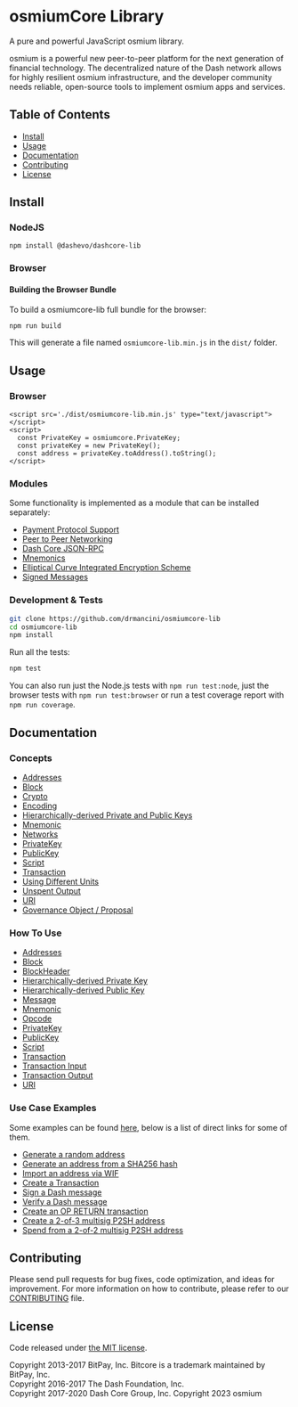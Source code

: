 # osmiumCore Library

A pure and powerful JavaScript osmium library.

osmium is a powerful new peer-to-peer platform for the next generation of financial technology. The decentralized nature of the Dash network allows for highly resilient osmium infrastructure, and the developer community needs reliable, open-source tools to implement osmium apps and services.

## Table of Contents

- [Install](#install)
- [Usage](#usage)
- [Documentation](#documentation)
- [Contributing](#contributing)
- [License](#license)

## Install

### NodeJS

```
npm install @dashevo/dashcore-lib
```

### Browser

#### Building the Browser Bundle

To build a osmiumcore-lib full bundle for the browser:

```sh
npm run build
```

This will generate a file named `osmiumcore-lib.min.js` in the `dist/` folder.

## Usage

### Browser

```
<script src='./dist/osmiumcore-lib.min.js' type="text/javascript"></script>
<script>
  const PrivateKey = osmiumcore.PrivateKey;
  const privateKey = new PrivateKey();
  const address = privateKey.toAddress().toString();
</script>
```

### Modules

Some functionality is implemented as a module that can be installed separately:

- [Payment Protocol Support](https://github.com/dashevo/dashcore-payment-protocol)
- [Peer to Peer Networking](https://github.com/dashevo/dashcore-p2p)
- [Dash Core JSON-RPC](https://github.com/dashevo/dashd-rpc)
- [Mnemonics](https://github.com/dashevo/dashcore-mnemonic)
- [Elliptical Curve Integrated Encryption Scheme](https://github.com/dashevo/bitcore-ecies-dash)
- [Signed Messages](https://github.com/dashevo/bitcore-message-dash)

### Development & Tests

```sh
git clone https://github.com/drmancini/osmiumcore-lib
cd osmiumcore-lib
npm install
```

Run all the tests:

```sh
npm test
```

You can also run just the Node.js tests with `npm run test:node`, just the browser tests with `npm run test:browser` or run a test coverage report with `npm run coverage`.

## Documentation

### Concepts

- [Addresses](docs/core-concepts/address.md)
- [Block](docs/core-concepts/block.md)
- [Crypto](docs/core-concepts/crypto.md)
- [Encoding](docs/core-concepts/encoding.md)
- [Hierarchically-derived Private and Public Keys](docs/core-concepts/hierarchical.md)
- [Mnemonic](docs/core-concepts/mnemonic.md)
- [Networks](docs/core-concepts/networks.md)
- [PrivateKey](docs/core-concepts/privatekey.md)
- [PublicKey](docs/core-concepts/publickey.md)
- [Script](docs/core-concepts/script.md)
- [Transaction](docs/core-concepts/transaction.md)
- [Using Different Units](docs/core-concepts/unit.md)
- [Unspent Output](docs/core-concepts/unspentoutput.md)
- [URI](docs/core-concepts/uri.md)
- [Governance Object / Proposal](docs/core-concepts/govobject/govobject.md)

### How To Use

- [Addresses](docs/usage/address.md)
- [Block](docs/usage/block.md)
- [BlockHeader](docs/usage/blockheader.md)
- [Hierarchically-derived Private Key](docs/usage/hdprivatekey.md)
- [Hierarchically-derived Public Key](docs/usage/hdpublickey.md)
- [Message](docs/usage/message.md)
- [Mnemonic](docs/usage/mnemonic.md)
- [Opcode](docs/usage/opcode.md)
- [PrivateKey](docs/usage/privatekey.md)
- [PublicKey](docs/usage/publickey.md)
- [Script](docs/usage/script.md)
- [Transaction](docs/usage/transaction.md)
- [Transaction Input](docs/usage/transaction_input.md)
- [Transaction Output](docs/usage/transaction_output.md)
- [URI](docs/usage/uri.md)

### Use Case Examples

Some examples can be found [here](docs/examples.md), below is a list of direct links for some of them.

- [Generate a random address](docs/examples.md#generate-a-random-address)
- [Generate an address from a SHA256 hash](docs/examples.md#generate-an-address-from-a-sha256-hash)
- [Import an address via WIF](docs/examples.md#import-an-address-via-wif)
- [Create a Transaction](docs/examples.md#create-a-transaction)
- [Sign a Dash message](docs/examples.md#sign-a-bitcoin-message)
- [Verify a Dash message](docs/examples.md#verify-a-bitcoin-message)
- [Create an OP RETURN transaction](docs/examples.md#create-an-op-return-transaction)
- [Create a 2-of-3 multisig P2SH address](docs/examples.md#create-a-2-of-3-multisig-p2sh-address)
- [Spend from a 2-of-2 multisig P2SH address](docs/examples.md#spend-from-a-2-of-2-multisig-p2sh-address)

## Contributing

Please send pull requests for bug fixes, code optimization, and ideas for improvement. For more information on how to contribute, please refer to our [CONTRIBUTING](https://github.com/drmancini/osmiumcore-lib/blob/master/CONTRIBUTING.md) file.

## License

Code released under [the MIT license](LICENSE).

Copyright 2013-2017 BitPay, Inc. Bitcore is a trademark maintained by BitPay, Inc.  
Copyright 2016-2017 The Dash Foundation, Inc.  
Copyright 2017-2020 Dash Core Group, Inc.
Copyright 2023 osmium
